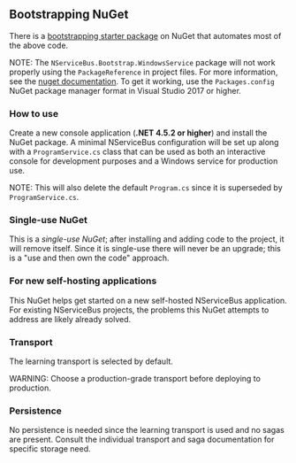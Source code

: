 ## Bootstrapping NuGet

There is a [bootstrapping starter package](https://www.nuget.org/packages/NServiceBus.Bootstrap.WindowsService) on NuGet that automates most of the above code.

NOTE: The `NServiceBus.Bootstrap.WindowsService` package will not work properly using the `PackageReference` in project files. For more information, see the [nuget documentation](https://docs.microsoft.com/en-us/nuget/consume-packages/package-references-in-project-files). To get it working, use the `Packages.config` NuGet package manager format in Visual Studio 2017 or higher.


### How to use

Create a new console application (**.NET 4.5.2 or higher**) and install the NuGet package. A minimal NServiceBus configuration will be set up along with a `ProgramService.cs` class that can be used as both an interactive console for development purposes and a Windows service for production use.

NOTE: This will also delete the default `Program.cs` since it is superseded by `ProgramService.cs`.


### Single-use NuGet

This is a _single-use NuGet_; after installing and adding code to the project, it will remove itself. Since it is single-use there will never be an upgrade; this is a "use and then own the code" approach.


### For new self-hosting applications

This NuGet helps get started on a new self-hosted NServiceBus application. For existing NServiceBus projects, the problems this NuGet attempts to address are likely already solved.

### Transport

The learning transport is selected by default.

WARNING: Choose a production-grade transport before deploying to production.


### Persistence

No persistence is needed since the learning transport is used and no sagas are present. Consult the individual transport and saga documentation for specific storage need.